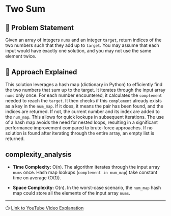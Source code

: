 # Two Sum

## 📝 Problem Statement

Given an array of integers `nums` and an integer `target`, return indices of the two numbers such that they add up to `target`. You may assume that each input would have exactly one solution, and you may not use the same element twice.

## 🤔 Approach Explained

This solution leverages a hash map (dictionary in Python) to efficiently find the two numbers that sum up to the target.  It iterates through the input array `nums` only once. For each number encountered, it calculates the `complement` needed to reach the `target`.  It then checks if this `complement` already exists as a key in the `num_map`. If it does, it means the pair has been found, and the indices are returned. If not, the current number and its index are added to the `num_map`.  This allows for quick lookups in subsequent iterations. The use of a hash map avoids the need for nested loops, resulting in a significant performance improvement compared to brute-force approaches.  If no solution is found after iterating through the entire array, an empty list is returned.


##  complexity_analysis

- **Time Complexity:** O(n). The algorithm iterates through the input array `nums` once.  Hash map lookups (`complement in num_map`) take constant time on average (O(1)).

- **Space Complexity:** O(n). In the worst-case scenario, the `num_map` hash map could store all the elements of the input array `nums`.


---

📺 [Link to YouTube Video Explanation](your-youtube-link-here)
